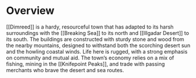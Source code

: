 # Overview

[[Dimreed]] is a hardy, resourceful town that has adapted to its harsh surroundings with the [[Breaking Sea]] to its north and [[Illgadar Desert]] to its south. The buildings are constructed with sturdy stone and wood from the nearby mountains, designed to withstand both the scorching desert sun and the howling coastal winds. Life here is rugged, with a strong emphasis on community and mutual aid. The town’s economy relies on a mix of fishing, mining in the [[Knifepoint Peaks]], and trade with passing merchants who brave the desert and sea routes.

